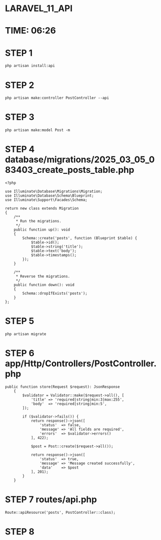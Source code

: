 # LARAVEL_11_API
# TIME: 06:26

# STEP 1
```php artisan install:api```

# STEP 2 
```php artisan make:controller PostController --api```

# STEP 3
```php artisan make:model Post -m```

# STEP 4 database/migrations/2025_03_05_083403_create_posts_table.php
```
<?php

use Illuminate\Database\Migrations\Migration;
use Illuminate\Database\Schema\Blueprint;
use Illuminate\Support\Facades\Schema;

return new class extends Migration
{
    /**
     * Run the migrations.
     */
    public function up(): void
    {
        Schema::create('posts', function (Blueprint $table) {
            $table->id();
            $table->string('title');
            $table->text('body');
            $table->timestamps();
        });
    }

    /**
     * Reverse the migrations.
     */
    public function down(): void
    {
        Schema::dropIfExists('posts');
    }
};

```

# STEP 5 
```php artisan migrate```

# STEP 6 app/Http/Controllers/PostController.php

```
public function store(Request $request): JsonResponse
    {
        $validator = Validator::make($request->all(), [
            'title' => 'required|string|min:3|max:255',
            'body'  => 'required|string|min:5',
        ]);

        if ($validator->fails()) {
            return response()->json([
                'status'  => false,
                'message' => 'All fields are required',
                'errors'  => $validator->errors()
            ], 422);

            $post = Post::create($request->all());

            return response()->json([
                'status'  => true,
                'message' => 'Message created successfully',
                'data'    => $post
            ], 201);
        }
    }
```
# STEP 7 routes/api.php
```Route::apiResource('posts', PostController::class);```

# STEP 8 
